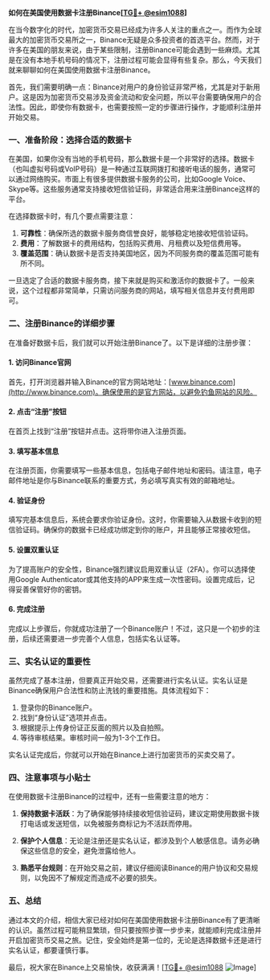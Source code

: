 **如何在美国使用数据卡注册Binance[[TG💪+ @esim1088](https://t.me/s/esim1088)]**

在当今数字化的时代，加密货币交易已经成为许多人关注的重点之一。而作为全球最大的加密货币交易所之一，Binance无疑是众多投资者的首选平台。然而，对于许多在美国的朋友来说，由于某些限制，注册Binance可能会遇到一些麻烦。尤其是在没有本地手机号码的情况下，注册过程可能会显得有些复杂。那么，今天我们就来聊聊如何在美国使用数据卡注册Binance。

首先，我们需要明确一点：Binance对用户的身份验证非常严格，尤其是对于新用户。这是因为加密货币交易涉及资金流动和安全问题，所以平台需要确保用户的合法性。因此，即使你有数据卡，也需要按照一定的步骤进行操作，才能顺利注册并开始交易。

### **一、准备阶段：选择合适的数据卡**

在美国，如果你没有当地的手机号码，那么数据卡是一个非常好的选择。数据卡（也叫虚拟号码或VoIP号码）是一种通过互联网拨打和接听电话的服务，通常可以通过网络购买。市面上有很多提供数据卡服务的公司，比如Google Voice、Skype等。这些服务通常支持接收短信验证码，非常适合用来注册Binance这样的平台。

在选择数据卡时，有几个要点需要注意：

1. **可靠性**：确保所选的数据卡服务商信誉良好，能够稳定地接收短信验证码。
2. **费用**：了解数据卡的费用结构，包括购买费用、月租费以及短信费用等。
3. **覆盖范围**：确认数据卡是否支持美国地区，因为不同服务商的覆盖范围可能有所不同。

一旦选定了合适的数据卡服务商，接下来就是购买和激活你的数据卡了。一般来说，这个过程都非常简单，只需访问服务商的网站，填写相关信息并支付费用即可。

### **二、注册Binance的详细步骤**

在准备好数据卡后，我们就可以开始注册Binance了。以下是详细的注册步骤：

#### **1. 访问Binance官网**

首先，打开浏览器并输入Binance的官方网站地址：[www.binance.com](http://www.binance.com)。确保使用的是官方网站，以避免钓鱼网站的风险。

#### **2. 点击“注册”按钮**

在首页上找到“注册”按钮并点击。这将带你进入注册页面。

#### **3. 填写基本信息**

在注册页面，你需要填写一些基本信息，包括电子邮件地址和密码。请注意，电子邮件地址是你与Binance联系的重要方式，务必填写真实有效的邮箱地址。

#### **4. 验证身份**

填写完基本信息后，系统会要求你验证身份。这时，你需要输入从数据卡收到的短信验证码。确保你的数据卡已经成功绑定到你的账户，并且能够正常接收短信。

#### **5. 设置双重认证**

为了提高账户的安全性，Binance强烈建议启用双重认证（2FA）。你可以选择使用Google Authenticator或其他支持的APP来生成一次性密码。设置完成后，记得妥善保管好你的密钥。

#### **6. 完成注册**

完成以上步骤后，你就成功注册了一个Binance账户！不过，这只是一个初步的注册，后续还需要进一步完善个人信息，包括实名认证等。

### **三、实名认证的重要性**

虽然完成了基本注册，但要真正开始交易，还需要进行实名认证。实名认证是Binance确保用户合法性和防止洗钱的重要措施。具体流程如下：

1. 登录你的Binance账户。
2. 找到“身份认证”选项并点击。
3. 根据提示上传身份证正反面的照片以及自拍照。
4. 等待审核结果。审核时间一般为1-3个工作日。

实名认证完成后，你就可以开始在Binance上进行加密货币的买卖交易了。

### **四、注意事项与小贴士**

在使用数据卡注册Binance的过程中，还有一些需要注意的地方：

1. **保持数据卡活跃**：为了确保能够持续接收短信验证码，建议定期使用数据卡拨打电话或发送短信，以免被服务商标记为不活跃而停用。
   
2. **保护个人信息**：无论是注册还是实名认证，都涉及到个人敏感信息。请务必确保这些信息的安全，避免泄露给他人。

3. **熟悉平台规则**：在开始交易之前，建议仔细阅读Binance的用户协议和交易规则，以免因不了解规定而造成不必要的损失。

### **五、总结**

通过本文的介绍，相信大家已经对如何在美国使用数据卡注册Binance有了更清晰的认识。虽然过程可能稍显繁琐，但只要按照步骤一步步来，就能顺利完成注册并开启加密货币交易之旅。记住，安全始终是第一位的，无论是选择数据卡还是进行实名认证，都要谨慎行事。

最后，祝大家在Binance上交易愉快，收获满满！[[TG💪+ @esim1088](https://t.me/s/esim1088) ![Image](https://i.postimg.cc/4NQfJmqS/Snipaste-2025-05-13-00-14-12.png)]